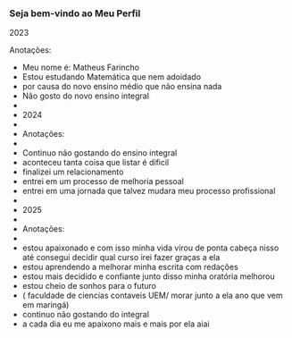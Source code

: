 ### Seja bem-vindo ao Meu Perfil 

2023

Anotações:

- Meu nome é: Matheus Farincho
- Estou estudando Matemática que nem adoidado
- por causa do novo ensino médio que não ensina nada
- Não gosto do novo ensino integral
- 
- 2024
- 
- Anotações:
- 
- Continuo não gostando do ensino integral
- aconteceu tanta coisa que listar é dificil
- finalizei um relacionamento
- entrei em um processo de melhoria pessoal
- entrei em uma jornada que talvez mudara meu processo profissional
- 
- 2025
- 
- Anotações:
- 
- estou apaixonado e com isso minha vida virou de ponta cabeça nisso até consegui decidir qual curso irei fazer graças a ela
- estou aprendendo a melhorar minha escrita com redações
- estou mais decidido e confiante junto disso minha oratória melhorou 
- estou cheio de sonhos para o futuro
- ( faculdade de ciencias contaveis UEM/ morar junto a ela ano que vem em maringá)
- continuo não gostando do integral
- a cada dia eu me apaixono mais e mais por ela aiai
